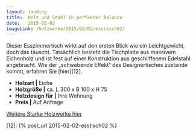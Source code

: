 ```yaml
---
layout: landing
title:  Holz und Stahl in perfekter Balance
date:   2015-02-02
imageLink: /holzwerke/2015/02/02/esstisch02/
---
```


Dieser Esszimmertisch wirkt auf den ersten Blick wie ein Leichtgewicht, doch das täuscht. 
Tatsächlich besteht die Tischplatte aus massivem Eichenholz und ist fest auf einer 
Konstruktion aus geschliffenem Edelstahl angebracht. 
Wie der „schwebende Effekt“ des Designertisches zustande kommt, 
erfahren Sie [hier][12]. 

* **Holzart \|** Eiche
* **Holzgröße \|** ca. L 300 x B 100 x H 75
* **Holzdesign für \|** Ihre Wohnung
* **Preis \|** Auf Anfrage


<a href="{{ site.baseurl }}/holzwerke">Weitere Starke Holzwerke hier</a>


[12]: {% post_url 2015-02-02-esstisch02 %}
